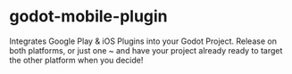 # godot-mobile-plugin
Integrates Google Play &amp; iOS Plugins into your Godot Project. Release on both platforms, or just one ~ and have your project already ready to target the other platform when you decide! 
